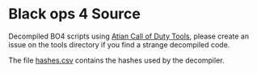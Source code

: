 # Black ops 4 Source

Decompiled BO4 scripts using [Atian Call of Duty Tools](https://github.com/ate47/atian-cod-tools), please create an issue on the tools directory if you find a strange decompiled code.

The file [hashes.csv](hashes.csv) contains the hashes used by the decompiler.